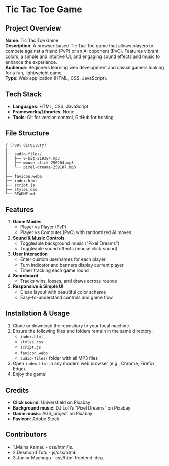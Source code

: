 # Tic Tac Toe Game

## Project Overview
**Name**: Tic Tac Toe Game  
**Description**: A browser-based Tic Tac Toe game that allows players to compete against a friend (PvP) or an AI opponent (PvC). Features vibrant colors, a simple and intuitive UI, and engaging sound effects and music to enhance the experience.  
**Audience**: Beginners learning web development and casual gamers looking for a fun, lightweight game.  
**Type**: Web application (HTML, CSS, JavaScript).

## Tech Stack
- **Languages**: HTML, CSS, JavaScript  
- **Frameworks/Libraries**: None  
- **Tools**: Git for version control, GitHub for hosting  

## File Structure
```
/ (root directory)
│
├── audio-files/
│   ├── 8-bit-219384.mp3
│   ├── mouse-click-290204.mp3
│   └── pixel-dreams-259187.mp3
│
├── favicon.webp
├── index.html
├── script.js
├── styles.css
└── README.md
```

## Features
1. **Game Modes**  
   - Player vs Player (PvP)  
   - Player vs Computer (PvC) with randomized AI moves  
2. **Sound & Music Controls**  
   - Toggleable background music (“Pixel Dreams”)  
   - Toggleable sound effects (mouse click sound)  
3. **User Interaction**  
   - Enter custom usernames for each player  
   - Turn indicator and banners display current player  
   - Timer tracking each game round  
4. **Scoreboard**  
   - Tracks wins, losses, and draws across rounds  
5. **Responsive & Simple UI**  
   - Clean layout with beautiful color scheme  
   - Easy-to-understand controls and game flow  

## Installation & Usage
1. Clone or download the repository to your local machine.  
2. Ensure the following files and folders remain in the same directory:
   - `index.html`
   - `styles.css`
   - `script.js`
   - `favicon.webp`
   - `audio-files/` folder with all MP3 files  
3. Open `index.html` in any modern web browser (e.g., Chrome, Firefox, Edge).  
4. Enjoy the game!

## Credits
- **Click sound**: Universfield on Pixabay  
- **Background music**: DJ Lofi’s “Pixel Dreams” on Pixabay  
- **Game music**: AGS_project on Pixabay  
- **Favicon**: Adobe Stock  

## Contributors
- 1.Maina Kamau - css/html/js.
- 2.Desmond Tutu - js/css/html.
- 3.Junior Machogu - css/html frontend idea.


